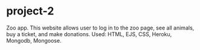 # project-2
Zoo app. This website allows user to log  in to the zoo page, see all animals, buy a ticket, and make donations. 
Used: HTML, EJS, CSS, Heroku, Mongodb, Mongoose. 
